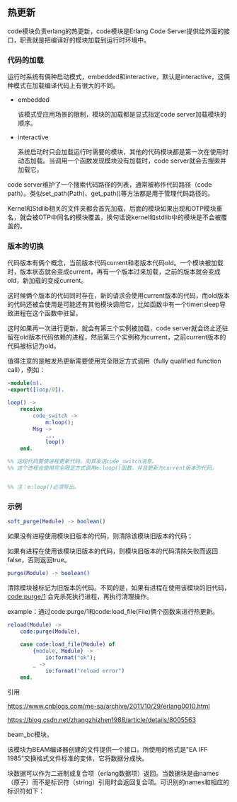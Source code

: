 ## 热更新

code模块负责erlang的热更新，code模块是Erlang Code Server提供给外面的接口，职责就是把编译好的模块加载到运行时环境中。



### 代码的加载

运行时系统有俩种启动模式，embedded和interactive，默认是interactive，这俩种模式在加载编译代码上有很大的不同。

- embedded

  该模式受应用场景的限制，模块的加载都是显式指定code server加载模块的顺序。

- interactive

  系统启动时只会加载运行时需要的模块，其他的代码模块都是第一次在使用时动态加载。当调用一个函数发现模块没有加载时，code server就会去搜索并加载它。

code server维护了一个搜索代码路径的列表，通常被称作代码路径（code path）。类似set_path(Path)、get_path()等方法都是用于管理代码路径的。

Kernel和Stdlib相关的文件夹都会首先加载，后面的模块如果出现和OTP模块重名，就会被OTP中同名的模块覆盖，换句话说kernel和stdlib中的模块是不会被覆盖的。







### 版本的切换

代码版本有俩个概念，当前版本代码current和老版本代码old。一个模块被加载时，版本状态就会变成current，再有一个版本过来加载，之前的版本就会变成old，新加载的变成current。

这时候俩个版本的代码同时存在，新的请求会使用current版本的代码，而old版本的代码还被会使用是可能还有其他模块调用它，比如函数中有一个timer:sleep导致进程在这个函数中驻留。

这时如果再一次进行更新，就会有第三个实例被加载，code server就会终止还驻留在old版本代码依赖的进程，然后第三个实例称为current，之前current版本的代码被标记为old。



值得注意的是触发热更新需要使用完全限定方式调用（fully qualified function call），例如：

```erlang
-module(m).
-export([loop/0]).

loop() ->
    receive
        code_switch ->
            m:loop();
        Msg ->
            ...
            loop()
    end.

%% 这段代码要使进程更新代码，向其发送code_switch消息。
%% 这个进程会使用完全限定方式调用m:loop()函数，并且更新为current版本的代码。


%% 注：m:loop()必须导出。
```













### 示例

```erlang
soft_purge(Module) -> boolean()
```

如果没有进程使用模块旧版本的代码，则清除该模块旧版本的代码；

如果有进程在使用该模块旧版本的代码，则模块旧版本的代码清除失败而返回false，否则返回true。



```erlang
purge(Module) -> boolean()
```

清除模块被标记为旧版本的代码。不同的是，如果有进程在使用该模块的旧代码，[code:purge/1](https://erldoc.com/mod/code/soft_purge_1.html?search=sof&i=0#) 会先杀死执行进程，再执行清理操作。



example：通过code:purge/1和code:load_file(File)俩个函数来进行热更新。

```erlang
reload(Module) ->
    code:purge(Module),
    
    case code:load_file(Module) of
        {module, Module} ->
            io:format("ok");
        _ ->
            io:format("reload error")
	end.
```







引用

https://www.cnblogs.com/me-sa/archive/2011/10/29/erlang0010.html

https://blog.csdn.net/zhangzhizhen1988/article/details/8005563



beam_bc模块。

该模块为BEAM编译器创建的文件提供一个接口。所使用的格式是"EA IFF 1985"交换格式文件标准的变体，它将数据分成快。

块数据可以作为二进制或复合项（erlang数据项）返回。当数据块是由names（原子）而不是标识符（string）引用时会返回复合项。可识别的names和相应的标识符如下：



